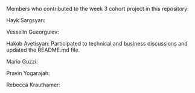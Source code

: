 Members who contributed to the week 3 cohort project in this repository:

Hayk Sargsyan:

Vesselin Gueorguiev:

Hakob Avetisyan: Participated to technical and business discussions and updated the README.md file.

Mario Guzzi:

Pravin Yogarajah:

Rebecca Krauthamer:
